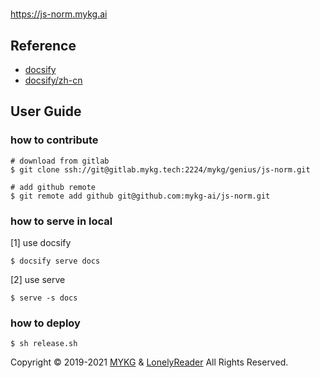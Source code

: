 #

https://js-norm.mykg.ai

## Reference

- [docsify](https://docsify.js.org/#/quickstart)
- [docsify/zh-cn](https://docsify.js.org/#/zh-cn/)

## User Guide

### how to contribute

```shell
# download from gitlab
$ git clone ssh://git@gitlab.mykg.tech:2224/mykg/genius/js-norm.git

# add github remote
$ git remote add github git@github.com:mykg-ai/js-norm.git
```

### how to serve in local

[1] use docsify

```shell script
$ docsify serve docs
```

[2] use serve

```shell script
$ serve -s docs
```

### how to deploy

```shell
$ sh release.sh
```

Copyright &copy; 2019-2021 [MYKG](http://www.mykg.ai) & [LonelyReader](http://www.lonelyreader.com) All Rights Reserved.
